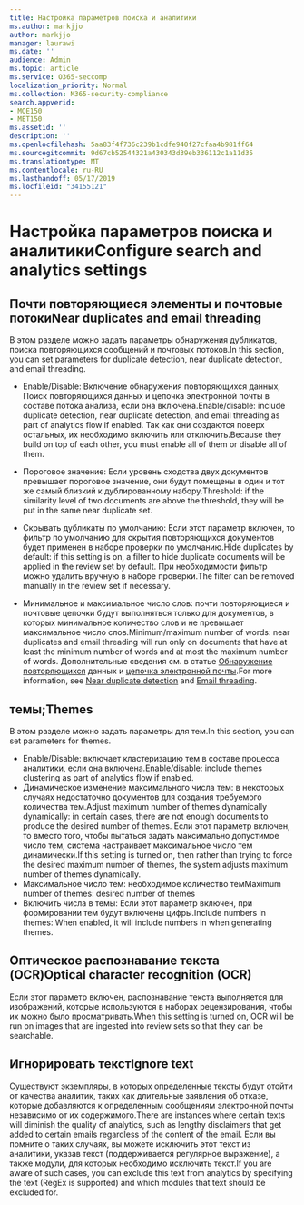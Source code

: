 ```yaml
---
title: Настройка параметров поиска и аналитики
ms.author: markjjo
author: markjjo
manager: laurawi
ms.date: ''
audience: Admin
ms.topic: article
ms.service: O365-seccomp
localization_priority: Normal
ms.collection: M365-security-compliance
search.appverid:
- MOE150
- MET150
ms.assetid: ''
description: ''
ms.openlocfilehash: 5aa83f4f736c239b1cdfe940f27cfaa4b981ff64
ms.sourcegitcommit: 9d67cb52544321a430343d39eb336112c1a11d35
ms.translationtype: MT
ms.contentlocale: ru-RU
ms.lasthandoff: 05/17/2019
ms.locfileid: "34155121"
---
```

# <a name="configure-search-and-analytics-settings"></a><span data-ttu-id="3a8e7-102">Настройка параметров поиска и аналитики</span><span class="sxs-lookup"><span data-stu-id="3a8e7-102">Configure search and analytics settings</span></span>


## <a name="near-duplicates-and-email-threading"></a><span data-ttu-id="3a8e7-103">Почти повторяющиеся элементы и почтовые потоки</span><span class="sxs-lookup"><span data-stu-id="3a8e7-103">Near duplicates and email threading</span></span>

<span data-ttu-id="3a8e7-104">В этом разделе можно задать параметры обнаружения дубликатов, поиска повторяющихся сообщений и почтовых потоков.</span><span class="sxs-lookup"><span data-stu-id="3a8e7-104">In this section, you can set parameters for duplicate detection, near duplicate detection, and email threading.</span></span>

- <span data-ttu-id="3a8e7-105">Enable/Disable: Включение обнаружения повторяющихся данных, Поиск повторяющихся данных и цепочка электронной почты в составе потока анализа, если она включена.</span><span class="sxs-lookup"><span data-stu-id="3a8e7-105">Enable/disable: include duplicate detection, near duplicate detection, and email threading as part of analytics flow if enabled.</span></span> <span data-ttu-id="3a8e7-106">Так как они создаются поверх остальных, их необходимо включить или отключить.</span><span class="sxs-lookup"><span data-stu-id="3a8e7-106">Because they build on top of each other, you must enable all of them or disable all of them.</span></span>

- <span data-ttu-id="3a8e7-107">Пороговое значение: Если уровень сходства двух документов превышает пороговое значение, они будут помещены в один и тот же самый близкий к дублированному набору.</span><span class="sxs-lookup"><span data-stu-id="3a8e7-107">Threshold: if the similarity level of two documents are above the threshold, they will be put in the same near duplicate set.</span></span>

- <span data-ttu-id="3a8e7-108">Скрывать дубликаты по умолчанию: Если этот параметр включен, то фильтр по умолчанию для скрытия повторяющихся документов будет применен в наборе проверки по умолчанию.</span><span class="sxs-lookup"><span data-stu-id="3a8e7-108">Hide duplicates by default: if this setting is on, a filter to hide duplicate documents will be applied in the review set by default.</span></span> <span data-ttu-id="3a8e7-109">При необходимости фильтр можно удалить вручную в наборе проверки.</span><span class="sxs-lookup"><span data-stu-id="3a8e7-109">The filter can be removed manually in the review set if necessary.</span></span>

- <span data-ttu-id="3a8e7-110">Минимальное и максимальное число слов: почти повторяющиеся и почтовые цепочки будут выполняться только для документов, в которых минимальное количество слов и не превышает максимальное число слов.</span><span class="sxs-lookup"><span data-stu-id="3a8e7-110">Minimum/maximum number of words: near duplicates and email threading will run only on documents that have at least the minimum number of words and at most the maximum number of words.</span></span>
<span data-ttu-id="3a8e7-111">Дополнительные сведения см. в статье [Обнаружение повторяющихся](near-duplicates.md) данных и [цепочка электронной почты](email-threading.md).</span><span class="sxs-lookup"><span data-stu-id="3a8e7-111">For more information, see [Near duplicate detection](near-duplicates.md) and [Email threading](email-threading.md).</span></span>

## <a name="themes"></a><span data-ttu-id="3a8e7-112">темы;</span><span class="sxs-lookup"><span data-stu-id="3a8e7-112">Themes</span></span>

<span data-ttu-id="3a8e7-113">В этом разделе можно задать параметры для тем.</span><span class="sxs-lookup"><span data-stu-id="3a8e7-113">In this section, you can set parameters for themes.</span></span>

- <span data-ttu-id="3a8e7-114">Enable/Disable: включает кластеризацию тем в составе процесса аналитики, если она включена.</span><span class="sxs-lookup"><span data-stu-id="3a8e7-114">Enable/disable: include themes clustering as part of analytics flow if enabled.</span></span>
- <span data-ttu-id="3a8e7-115">Динамическое изменение максимального числа тем: в некоторых случаях недостаточно документов для создания требуемого количества тем.</span><span class="sxs-lookup"><span data-stu-id="3a8e7-115">Adjust maximum number of themes dynamically dynamically: in certain cases, there are not enough documents to produce the desired number of themes.</span></span> <span data-ttu-id="3a8e7-116">Если этот параметр включен, то вместо того, чтобы пытаться задать максимально допустимое число тем, система настраивает максимальное число тем динамически.</span><span class="sxs-lookup"><span data-stu-id="3a8e7-116">If this setting is turned on, then rather than trying to force the desired maximum number of themes, the system adjusts maximum number of themes dynamically.</span></span>
- <span data-ttu-id="3a8e7-117">Максимальное число тем: необходимое количество тем</span><span class="sxs-lookup"><span data-stu-id="3a8e7-117">Maximum number of themes: desired number of themes</span></span>
- <span data-ttu-id="3a8e7-118">Включить числа в темы: Если этот параметр включен, при формировании тем будут включены цифры.</span><span class="sxs-lookup"><span data-stu-id="3a8e7-118">Include numbers in themes: When enabled, it will include numbers in when generating themes.</span></span>  

## <a name="optical-character-recognition-ocr"></a><span data-ttu-id="3a8e7-119">Оптическое распознавание текста (OCR)</span><span class="sxs-lookup"><span data-stu-id="3a8e7-119">Optical character recognition (OCR)</span></span>

<span data-ttu-id="3a8e7-120">Если этот параметр включен, распознавание текста выполняется для изображений, которые используются в наборах рецензирования, чтобы их можно было просматривать.</span><span class="sxs-lookup"><span data-stu-id="3a8e7-120">When this setting is turned on, OCR will be run on images that are ingested into review sets so that they can be searchable.</span></span>

## <a name="ignore-text"></a><span data-ttu-id="3a8e7-121">Игнорировать текст</span><span class="sxs-lookup"><span data-stu-id="3a8e7-121">Ignore text</span></span>

<span data-ttu-id="3a8e7-122">Существуют экземпляры, в которых определенные тексты будут отойти от качества аналитик, таких как длительные заявления об отказе, которые добавляются к определенным сообщениям электронной почты независимо от их содержимого.</span><span class="sxs-lookup"><span data-stu-id="3a8e7-122">There are instances where certain texts will diminish the quality of analytics, such as lengthy disclaimers that get added to certain emails regardless of the content of the email.</span></span> <span data-ttu-id="3a8e7-123">Если вы помните о таких случаях, вы можете исключить этот текст из аналитики, указав текст (поддерживается регулярное выражение), а также модули, для которых необходимо исключить текст.</span><span class="sxs-lookup"><span data-stu-id="3a8e7-123">If you are aware of such cases, you can exclude this text from analytics by specifying the text (RegEx is supported) and which modules that text should be excluded for.</span></span>